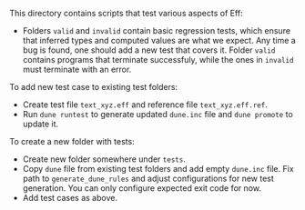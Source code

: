 This directory contains scripts that test various aspects of Eff:

- Folders `valid` and `invalid` contain basic regression tests, which ensure that
  inferred types and computed values are what we expect. Any time a bug is
  found, one should add a new test that covers it. Folder `valid` contains programs
  that terminate successfuly, while the ones in `invalid` must terminate with an error.

To add new test case to existing test folders:

- Create test file `text_xyz.eff` and reference file `text_xyz.eff.ref`.
- Run `dune runtest` to generate updated `dune.inc` file and `dune promote` to update it.

To create a new folder with tests:

- Create new folder somewhere under `tests`.
- Copy `dune` file from existing test folders and add empty `dune.inc` file. Fix path to `generate_dune_rules` and adjust configurations for new test generation. You can only configure expected exit code for now.
- Add test cases as above.